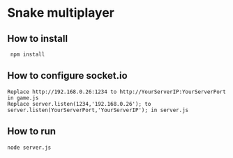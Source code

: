 # Snake multiplayer
## How to install
```
 npm install
``` 
## How to configure socket.io
```
Replace http://192.168.0.26:1234 to http://YourServerIP:YourServerPort in game.js
Replace server.listen(1234,'192.168.0.26'); to server.listen(YourServerPort,'YourServerIP'); in server.js
```

## How to run
```
node server.js
